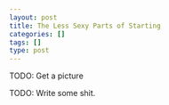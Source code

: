 ```yaml
---
layout: post
title: The Less Sexy Parts of Starting
categories: []
tags: []
type: post
---
```

TODO: Get a picture


TODO: Write some shit.
